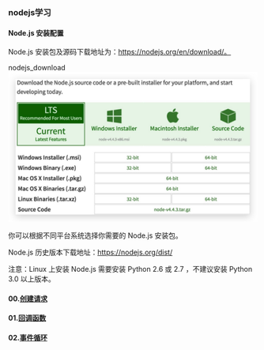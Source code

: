 ### nodejs学习
#### Node.js 安装配置

Node.js 安装包及源码下载地址为：https://nodejs.org/en/download/。

nodejs_download
![nodejs官网下载](/src/image/nodejs-download.jpg)

你可以根据不同平台系统选择你需要的 Node.js 安装包。

Node.js 历史版本下载地址：https://nodejs.org/dist/

注意：Linux 上安装 Node.js 需要安装 Python 2.6 或 2.7 ，不建议安装 Python 3.0 以上版本。

#### 00.[创建请求](/src/lesson00.server-test/require.md)

#### 01.[回调函数](/src/lesson01.callback-test/callback.md)

#### 02.[事件循环](/src/lesson02.eventloop-test/eventloop.md)
